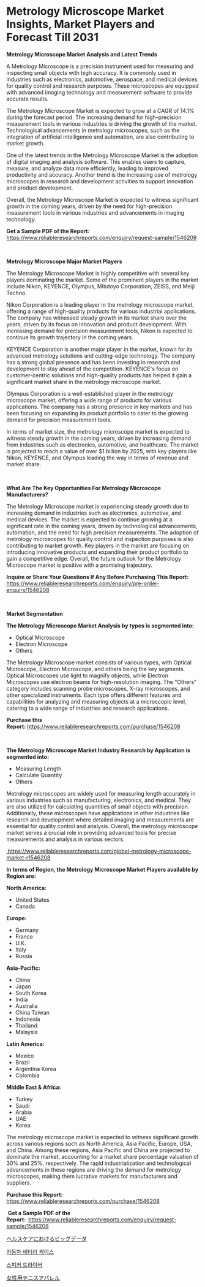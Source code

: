<p><h1>Metrology Microscope Market Insights, Market Players and Forecast Till 2031</h1></p><p><strong>Metrology Microscope Market Analysis and Latest Trends</strong></p>
<p><p>A Metrology Microscope is a precision instrument used for measuring and inspecting small objects with high accuracy. It is commonly used in industries such as electronics, automotive, aerospace, and medical devices for quality control and research purposes. These microscopes are equipped with advanced imaging technology and measurement software to provide accurate results.</p><p>The Metrology Microscope Market is expected to grow at a CAGR of 14.1% during the forecast period. The increasing demand for high-precision measurement tools in various industries is driving the growth of the market. Technological advancements in metrology microscopes, such as the integration of artificial intelligence and automation, are also contributing to market growth.</p><p>One of the latest trends in the Metrology Microscope Market is the adoption of digital imaging and analysis software. This enables users to capture, measure, and analyze data more efficiently, leading to improved productivity and accuracy. Another trend is the increasing use of metrology microscopes in research and development activities to support innovation and product development.</p><p>Overall, the Metrology Microscope Market is expected to witness significant growth in the coming years, driven by the need for high-precision measurement tools in various industries and advancements in imaging technology.</p></p>
<p><strong>Get a Sample PDF of the Report:&nbsp;</strong> <a href="https://www.reliableresearchreports.com/enquiry/request-sample/1546208">https://www.reliableresearchreports.com/enquiry/request-sample/1546208</a></p>
<p>&nbsp;</p>
<p><strong>Metrology Microscope Major Market Players</strong></p>
<p><p>The Metrology Microscope Market is highly competitive with several key players dominating the market. Some of the prominent players in the market include Nikon, KEYENCE, Olympus, Mitutoyo Corporation, ZEISS, and Meiji Techno. </p><p>Nikon Corporation is a leading player in the metrology microscope market, offering a range of high-quality products for various industrial applications. The company has witnessed steady growth in its market share over the years, driven by its focus on innovation and product development. With increasing demand for precision measurement tools, Nikon is expected to continue its growth trajectory in the coming years.</p><p>KEYENCE Corporation is another major player in the market, known for its advanced metrology solutions and cutting-edge technology. The company has a strong global presence and has been investing in research and development to stay ahead of the competition. KEYENCE's focus on customer-centric solutions and high-quality products has helped it gain a significant market share in the metrology microscope market.</p><p>Olympus Corporation is a well-established player in the metrology microscope market, offering a wide range of products for various applications. The company has a strong presence in key markets and has been focusing on expanding its product portfolio to cater to the growing demand for precision measurement tools.</p><p>In terms of market size, the metrology microscope market is expected to witness steady growth in the coming years, driven by increasing demand from industries such as electronics, automotive, and healthcare. The market is projected to reach a value of over $1 billion by 2025, with key players like Nikon, KEYENCE, and Olympus leading the way in terms of revenue and market share.</p></p>
<p>&nbsp;</p>
<p><strong>What Are The Key Opportunities For Metrology Microscope Manufacturers?</strong></p>
<p><p>The Metrology Microscope market is experiencing steady growth due to increasing demand in industries such as electronics, automotive, and medical devices. The market is expected to continue growing at a significant rate in the coming years, driven by technological advancements, automation, and the need for high precision measurements. The adoption of metrology microscopes for quality control and inspection purposes is also contributing to market growth. Key players in the market are focusing on introducing innovative products and expanding their product portfolio to gain a competitive edge. Overall, the future outlook for the Metrology Microscope market is positive with a promising trajectory.</p></p>
<p><strong>Inquire or Share Your Questions If Any Before Purchasing This Report:</strong> <a href="https://www.reliableresearchreports.com/enquiry/pre-order-enquiry/1546208">https://www.reliableresearchreports.com/enquiry/pre-order-enquiry/1546208</a></p>
<p>&nbsp;</p>
<p><strong>Market Segmentation</strong></p>
<p><strong>The Metrology Microscope Market Analysis by types is segmented into:</strong></p>
<p><ul><li>Optical Microscope</li><li>Electron Microscope</li><li>Others</li></ul></p>
<p><p>The Metrology Microscope market consists of various types, with Optical Microscope, Electron Microscope, and others being the key segments. Optical Microscopes use light to magnify objects, while Electron Microscopes use electron beams for high-resolution imaging. The "Others" category includes scanning probe microscopes, X-ray microscopes, and other specialized instruments. Each type offers different features and capabilities for analyzing and measuring objects at a microscopic level, catering to a wide range of industries and research applications.</p></p>
<p><strong>Purchase this Report:&nbsp;</strong><a href="https://www.reliableresearchreports.com/purchase/1546208">https://www.reliableresearchreports.com/purchase/1546208</a></p>
<p>&nbsp;</p>
<p><strong>The Metrology Microscope Market Industry Research by Application is segmented into:</strong></p>
<p><ul><li>Measuring Length</li><li>Calculate Quantity</li><li>Others</li></ul></p>
<p><p>Metrology microscopes are widely used for measuring length accurately in various industries such as manufacturing, electronics, and medical. They are also utilized for calculating quantities of small objects with precision. Additionally, these microscopes have applications in other industries like research and development where detailed imaging and measurements are essential for quality control and analysis. Overall, the metrology microscope market serves a crucial role in providing advanced tools for precise measurements and analysis in various sectors.</p></p>
<p><a href="https://www.reliableresearchreports.com/global-metrology-microscope-market-r1546208">&nbsp;https://www.reliableresearchreports.com/global-metrology-microscope-market-r1546208</a></p>
<p><strong>In terms of Region, the Metrology Microscope Market Players available by Region are:</strong></p>
<p>
    <p> <strong> North America: </strong>
        <ul>
            <li>United States</li>
            <li>Canada</li>
        </ul>
        </p> 
    <p> <strong> Europe: </strong>
        <ul>
            <li>Germany</li>
            <li>France</li>
            <li>U.K.</li>
            <li>Italy</li>
            <li>Russia</li>
        </ul>
        </p> 
    <p> <strong> Asia-Pacific: </strong>
        <ul>
            <li>China</li>
            <li>Japan</li>
            <li>South Korea</li>
            <li>India</li>
            <li>Australia</li>
            <li>China Taiwan</li>
            <li>Indonesia</li>
            <li>Thailand</li>
            <li>Malaysia</li>
        </ul>
        </p> 
    <p> <strong> Latin America: </strong>
        <ul>
            <li>Mexico</li>
            <li>Brazil</li>
            <li>Argentina Korea</li>
            <li>Colombia</li>
        </ul>
        </p> 
    <p> <strong> Middle East & Africa: </strong>
        <ul>
            <li>Turkey</li>
            <li>Saudi</li>
            <li>Arabia</li>
            <li>UAE</li>
            <li>Korea</li>
        </ul>
    </p>
    </p>
<p><p>The metrology microscope market is expected to witness significant growth across various regions such as North America, Asia Pacific, Europe, USA, and China. Among these regions, Asia Pacific and China are projected to dominate the market, accounting for a market share percentage valuation of 30% and 25%, respectively. The rapid industrialization and technological advancements in these regions are driving the demand for metrology microscopes, making them lucrative markets for manufacturers and suppliers.</p></p>
<p><strong>Purchase this Report: </strong><a href="https://www.reliableresearchreports.com/purchase/1546208">https://www.reliableresearchreports.com/purchase/1546208</a></p>
<p>&nbsp;<strong>Get a Sample PDF of the Report:&nbsp;&nbsp;</strong><a href="https://www.reliableresearchreports.com/enquiry/request-sample/1546208">https://www.reliableresearchreports.com/enquiry/request-sample/1546208</a></p>
<p><strong></strong></p>
<p><p><a href="https://medium.com/@candiceveum_27405/%E3%83%98%E3%83%AB%E3%82%B9%E3%82%B1%E3%82%A2%E3%81%AE%E3%83%93%E3%83%83%E3%82%B0%E3%83%87%E3%83%BC%E3%82%BF%E5%B8%82%E5%A0%B4%E8%A6%8F%E6%A8%A1%E3%81%AF-%E4%B8%96%E7%95%8C%E7%94%A3%E6%A5%AD%E3%81%AB%E3%81%8A%E3%81%91%E3%82%8B%E6%9C%80%E9%81%A9%E3%81%AA%E3%83%9E%E3%83%BC%E3%82%B1%E3%83%86%E3%82%A3%E3%83%B3%E3%82%B0%E3%83%81%E3%83%A3%E3%83%8D%E3%83%AB%E3%82%92%E6%98%8E%E3%82%89%E3%81%8B%E3%81%AB%E3%81%97%E3%81%BE%E3%81%99-e56791891f77">ヘルスケアにおけるビッグデータ</a></p><p><a href="https://medium.com/@minimini78678/%EC%9E%90%EB%8F%99%EC%B0%A8-%EB%B0%B0%ED%84%B0%EB%A6%AC-%EC%BC%80%EC%9D%B4%EC%8A%A4-%EC%8B%9C%EC%9E%A5-%EC%A7%80%ED%91%9C-%ED%95%B4%EB%8F%85-%EC%8B%9C%EC%9E%A5-%EC%A0%90%EC%9C%A0%EC%9C%A8-%ED%8A%B8%EB%A0%8C%EB%93%9C-%EB%B0%8F-%EC%84%B1%EC%9E%A5-%ED%8C%A8%ED%84%B4-4f03d204d241">자동차 배터리 케이스</a></p><p><a href="https://medium.com/@matthiasdkins856/quot-%EC%8A%A4%ED%94%BC%EC%BB%A4-%EB%93%9C%EB%9D%BC%EC%9D%B4%EB%B2%84-%EC%8B%9C%EC%9E%A5%EC%9D%80-%EC%8B%9C%EC%9E%A5-%EC%A0%90%EC%9C%A0%EC%9C%A8-%ED%81%AC%EA%B8%B0-%EB%B0%8F-2031%EB%85%84%EA%B9%8C%EC%A7%80%EC%9D%98-%EC%98%88%EC%83%81-%EC%98%88%EC%B8%A1%EC%97%90-%EC%B4%88%EC%A0%90%EC%9D%84-%EB%A7%9E%EC%B6%94%EA%B3%A0-%EC%9E%88%EC%8A%B5%EB%8B%88%EB%8B%A4-quot-36e8ee40e134">스피커 드라이버</a></p><p><a href="https://medium.com/@alexandramiranda455/%E5%A5%B3%E6%80%A7%E3%83%86%E3%83%8B%E3%82%B9%E3%82%A6%E3%82%A7%E3%82%A2%E5%B8%82%E5%A0%B4%E3%81%AE%E8%A6%8F%E6%A8%A1%E3%81%A8%E5%B8%82%E5%A0%B4%E5%8B%95%E5%90%91-%E5%AE%8C%E5%85%A8%E3%81%AA%E3%82%A4%E3%83%B3%E3%83%80%E3%82%B9%E3%83%88%E3%83%AA%E3%83%BC%E3%82%AA%E3%83%BC%E3%83%90%E3%83%BC%E3%83%93%E3%83%A5%E3%83%BC-2024%E5%B9%B4-2031%E5%B9%B4-d72a25715feb">女性用テニスアパレル</a></p></p>